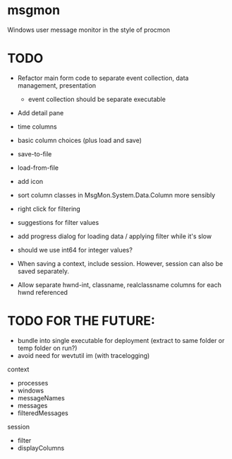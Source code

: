 # msgmon
Windows user message monitor in the style of procmon





# TODO

- Refactor main form code to separate event collection, data management, presentation
  - event collection should be separate executable

- Add detail pane
- time columns
- basic column choices (plus load and save)

- save-to-file
- load-from-file
- add icon
- sort column classes in MsgMon.System.Data.Column more sensibly
- right click for filtering
- suggestions for filter values
- add progress dialog for loading data / applying filter while it's slow
- should we use int64 for integer values?
- When saving a context, include session. However, session can also be saved separately.
- Allow separate hwnd-int, classname, realclassname columns for each hwnd referenced

# TODO FOR THE FUTURE:
 - bundle into single executable for deployment (extract to same folder or temp folder on run?)
 - avoid need for wevtutil im (with tracelogging)
 
 context
   - processes
   - windows
   - messageNames
   - messages
   - filteredMessages
 
 session
   - filter
   - displayColumns
 

